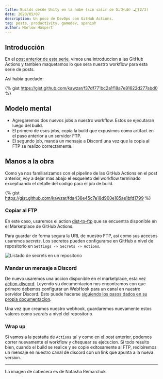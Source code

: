 ```yaml
---
title: Builds desde Unity en la nube (sin salir de GitHub) ☁️🔧[2/3]
date: 2023/05/07
description: Un poco de DevOps con GitHub Actions.
tag: posts, productivity, gamedev, spanish
author: Marlow Haspert
---
```

## Introducción 

En el [post anterior de esta serie](https://dev.to/kawzar/builds-desde-unity-en-la-nubesin-salir-de-github-13-10hc), vimos una introduccion a las GitHub Actions y tambien maquetamos lo que sera nuestro workflow para esta serie de posts. 

Asi habia quedado:

{% gist https://gist.github.com/kawzar/f37df771bc2a1f18a7e81622d277abd0 %}


## Modelo mental

- Agregaremos dos nuevos jobs a nuestro workflow. Estos se ejecutaran luego del build.
- El primero de esos jobs, copia la build que expusimos como artifact en el paso anterior a un servidor FTP.
- El segundo job, manda un mensaje a Discord una vez que la copia al FTP se realizo correctamente. 

## Manos a la obra

Como ya nos familiarizamos con el pipeline de las GitHub Actions en el post anterior, voy a dejar mas abajo el esqueleto del workflow terminado exceptuando el detalle del codigo para el job de build. 

{% gist https://gist.github.com/kawzar/fda438e45c7e18d900e185ae1bfd1799 %}

### Copiar al FTP

En este caso, usaremos el action [dist-to-ftp](https://github.com/isthatcentered/dist-to-ftp) que se encuentra disponible en el Marketplace de GitHub Actions.

Para guardar de forma segura la URL de nuestro FTP, asi como sus accesos usaremos _secrets_. Los secretos pueden configurarse en GitHub a nivel de repositorio en `Settings -> Secrets -> Actions`. 

![Listado de secrets en un repositorio](https://dev-to-uploads.s3.amazonaws.com/uploads/articles/8jejo5hpd4termfn6y1z.png)


### Mandar un mensaje a Discord

De nuevo usaremos una accion disponible en el marketplace, esta vez [action-discord](https://github.com/Ilshidur/action-discord). Leyendo su documentacion nos encontramos con que primero debemos configurar un WebHook para un canal en nuestro servidor Discord. Esto puede hacerse [siguiendo los pasos dados en su propia documentacion](https://support.discord.com/hc/en-us/articles/228383668-Intro-to-Webhooks). 

Una vez que creamos nuestro webhook, guardaremos nuevamente estos valores como _secrets_ a nivel del repositorio.

### Wrap up

Si vamos a la pestaña de `Actions` tal y como en el post anterior, podemos correr nuevamente el workflow y chequear su ejecucion. 
Si todo resulto bien, cuando el build se realice y se copie exitosamente al FTP, recibiremos un mensaje en nuestro canal de discord con un link que apunta a la nueva version. 

---
La imagen de cabecera es de Natasha Remarchuk

